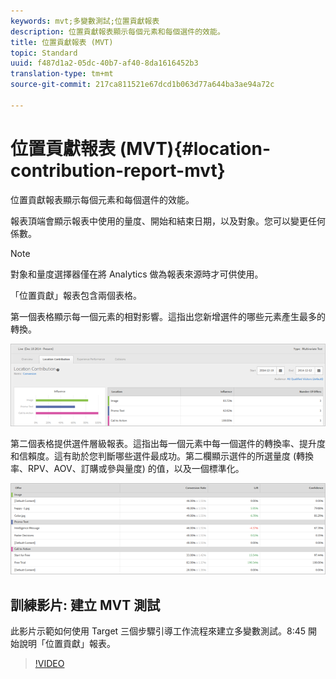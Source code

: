 ```yaml
---
keywords: mvt;多變數測試;位置貢獻報表
description: 位置貢獻報表顯示每個元素和每個選件的效能。
title: 位置貢獻報表 (MVT)
topic: Standard
uuid: f487d1a2-05dc-40b7-af40-8da1616452b3
translation-type: tm+mt
source-git-commit: 217ca811521e67dcd1b063d77a644ba3ae94a72c

---
```



# 位置貢獻報表 (MVT){#location-contribution-report-mvt}

位置貢獻報表顯示每個元素和每個選件的效能。

報表頂端會顯示報表中使用的量度、開始和結束日期，以及對象。您可以變更任何係數。

>[!NOTE]
>
>對象和量度選擇器僅在將 Analytics 做為報表來源時才可供使用。

「位置貢獻」報表包含兩個表格。

第一個表格顯示每一個元素的相對影響。這指出您新增選件的哪些元素產生最多的轉換。

![](assets/locationcontributiontop.png)

第二個表格提供選件層級報表。這指出每一個元素中每一個選件的轉換率、提升度和信賴度。這有助於您判斷哪些選件最成功。第二欄顯示選件的所選量度 (轉換率、RPV、AOV、訂購或參與量度) 的值，以及一個標準化。

![](assets/locationcontributionbottom.png)

## 訓練影片: 建立 MVT 測試

此影片示範如何使用 Target 三個步驟引導工作流程來建立多變數測試。8:45 開始說明「位置貢獻」報表。

>[!VIDEO](https://video.tv.adobe.com/v/17395?captions=chi_hant)